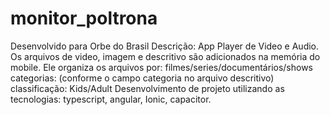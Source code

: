 # monitor_poltrona
Desenvolvido para Orbe do Brasil
Descrição: App Player de Video e Audio. Os arquivos de video, imagem e descritivo são adicionados na memória do mobile. 
Ele organiza os arquivos por:
  filmes/series/documentários/shows
  categorias: (conforme o campo categoria no arquivo descritivo)
  classificação: Kids/Adult
Desenvolvimento de projeto utilizando as tecnologias: typescript, angular, Ionic, capacitor.





